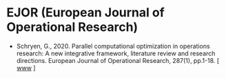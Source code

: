 # EJOR (European Journal of Operational Research)

* Schryen, G., 2020. Parallel computational optimization in operations research: A new integrative framework, literature review and research directions. European Journal of Operational Research, 287(1), pp.1-18. [ [www](https://www.sciencedirect.com/science/article/pii/S0377221719309440) ]
